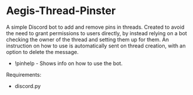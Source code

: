 ﻿# Aegis-Thread-Pinster

A simple Discord bot to add and remove pins in threads. Created to avoid the need to grant permissions to users directly, by instead relying on a bot checking the owner of the thread and setting them up for them.
An instruction on how to use is automatically sent on thread creation, with an option to delete the message.


- !pinhelp - Shows info on how to use the bot.

Requirements:
- discord.py
